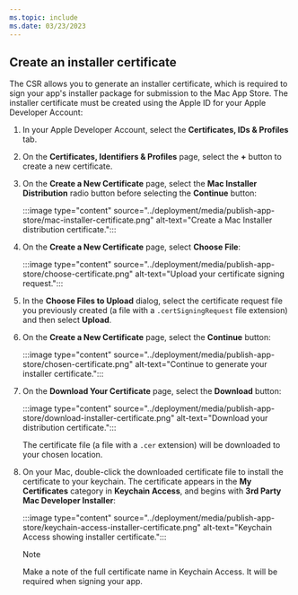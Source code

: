 ```yaml
---
ms.topic: include
ms.date: 03/23/2023
---
```


## Create an installer certificate

The CSR allows you to generate an installer certificate, which is required to sign your app's installer package for submission to the Mac App Store. The installer certificate must be created using the Apple ID for your Apple Developer Account:

1. In your Apple Developer Account, select the **Certificates, IDs & Profiles** tab.
1. On the **Certificates, Identifiers & Profiles** page, select the **+** button to create a new certificate.
1. On the **Create a New Certificate** page, select the **Mac Installer Distribution** radio button before selecting the **Continue** button:

    :::image type="content" source="../deployment/media/publish-app-store/mac-installer-certificate.png" alt-text="Create a Mac Installer distribution certificate.":::

1. On the **Create a New Certificate** page, select **Choose File**:

    :::image type="content" source="../deployment/media/publish-app-store/choose-certificate.png" alt-text="Upload your certificate signing request.":::

1. In the **Choose Files to Upload** dialog, select the certificate request file you previously created (a file with a `.certSigningRequest` file extension) and then select **Upload**.
1. On the **Create a New Certificate** page, select the **Continue** button:

    :::image type="content" source="../deployment/media/publish-app-store/chosen-certificate.png" alt-text="Continue to generate your installer certificate.":::

1. On the **Download Your Certificate** page, select the **Download** button:

    :::image type="content" source="../deployment/media/publish-app-store/download-installer-certificate.png" alt-text="Download your distribution certificate.":::

    The certificate file (a file with a `.cer` extension) will be downloaded to your chosen location.

1. On your Mac, double-click the downloaded certificate file to install the certificate to your keychain. The certificate appears in the **My Certificates** category in **Keychain Access**, and begins with **3rd Party Mac Developer Installer**:

    :::image type="content" source="../deployment/media/publish-app-store/keychain-access-installer-certificate.png" alt-text="Keychain Access showing installer certificate.":::

    > [!NOTE]
    > Make a note of the full certificate name in Keychain Access. It will be required when signing your app.
